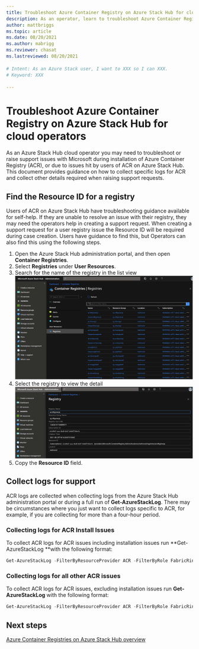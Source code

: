 ```yaml
---
title: Troubleshoot Azure Container Registry on Azure Stack Hub for cloud operators
description: As an operator, learn to troubleshoot Azure Container Registry on Azure Stack Hub.
author: mattbriggs
ms.topic: article
ms.date: 08/20/2021
ms.author: mabrigg
ms.reviewer: chasat
ms.lastreviewed: 08/20/2021

# Intent: As an Azure Stack user, I want to XXX so I can XXX.
# Keyword: XXX

---
```

# Troubleshoot Azure Container Registry on Azure Stack Hub for cloud operators

As an Azure Stack Hub cloud operator you may need to troubleshoot or raise support issues with Microsoft during installation of Azure Container Registry (ACR), or due to issues hit by users of ACR on Azure Stack Hub. This document provides guidance on how to collect specific logs for ACR and collect other details required when raising support requests.

## Find the Resource ID for a registry

Users of ACR on Azure Stack Hub have troubleshooting guidance available for self-help. If they are unable to resolve an issue with their registry, they may need the operators help in creating a support request. When creating a support request for a user registry issue the Resource ID will be required during case creation. Users have guidance to find this, but Operators can also find this using the following steps.

1.  Open the Azure Stack Hub administration portal, and then open **Container Registries**.
2.  Select **Registries** under **User Resources**.
3.  Search for the name of the registry in the list view  
    [ ![Search for the name of the registry.](./media/container-registries-troubleshoot/search-for-container-registry.png) ](./media/container-registries-troubleshoot##lightbox)
4.  Select the registry to view the detail  
    [ ![Select the registry to view the detail.](./media/container-registries-troubleshoot/details-for-container-registry.png) ](details-for-container-registry.png#lightbox)
5.  Copy the **Resource ID** field.

## Collect logs for support

ACR logs are collected when collecting logs from the Azure Stack Hub administration portal or during a full run of **Get-AzureStackLog**. There may be circumstances where you just want to collect logs specific to ACR, for example, if you are collecting for more than a four-hour period.

### Collecting logs for ACR Install Issues

To collect ACR logs for ACR issues including installation issues run **Get-AzureStackLog **with the following format:

```powershell  
Get-AzureStackLog -FilterByResourceProvider ACR -FilterByRole FabricRingServices,ECE,CLM
```

### Collecting logs for all other ACR issues

To collect ACR logs for ACR issues, excluding installation issues run **Get-AzureStackLog** with the following format:

```powershell
Get-AzureStackLog -FilterByResourceProvider ACR -FilterByRole FabricRingServices
```

## Next steps

[Azure Container Registries on Azure Stack Hub overview](container-registries-overview.md)
